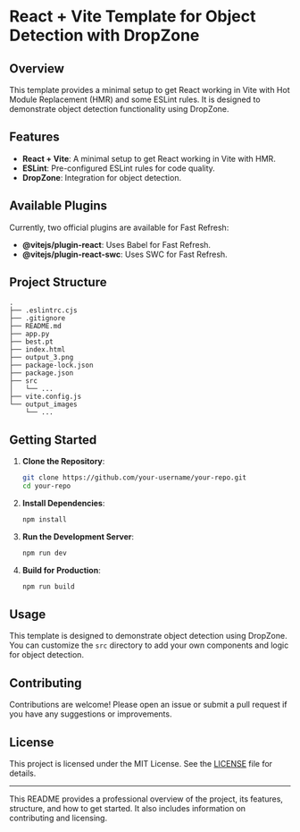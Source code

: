 # React + Vite Template for Object Detection with DropZone

## Overview

This template provides a minimal setup to get React working in Vite with Hot Module Replacement (HMR) and some ESLint rules. It is designed to demonstrate object detection functionality using DropZone.

## Features

- **React + Vite**: A minimal setup to get React working in Vite with HMR.
- **ESLint**: Pre-configured ESLint rules for code quality.
- **DropZone**: Integration for object detection.

## Available Plugins

Currently, two official plugins are available for Fast Refresh:

- **@vitejs/plugin-react**: Uses Babel for Fast Refresh.
- **@vitejs/plugin-react-swc**: Uses SWC for Fast Refresh.

## Project Structure

```
.
├── .eslintrc.cjs
├── .gitignore
├── README.md
├── app.py
├── best.pt
├── index.html
├── output_3.png
├── package-lock.json
├── package.json
├── src
│   └── ...
├── vite.config.js
└── output_images
    └── ...
```

## Getting Started

1. **Clone the Repository**:
   ```bash
   git clone https://github.com/your-username/your-repo.git
   cd your-repo
   ```

2. **Install Dependencies**:
   ```bash
   npm install
   ```

3. **Run the Development Server**:
   ```bash
   npm run dev
   ```

4. **Build for Production**:
   ```bash
   npm run build
   ```

## Usage

This template is designed to demonstrate object detection using DropZone. You can customize the `src` directory to add your own components and logic for object detection.

## Contributing

Contributions are welcome! Please open an issue or submit a pull request if you have any suggestions or improvements.

## License

This project is licensed under the MIT License. See the [LICENSE](LICENSE) file for details.

---

This README provides a professional overview of the project, its features, structure, and how to get started. It also includes information on contributing and licensing.
